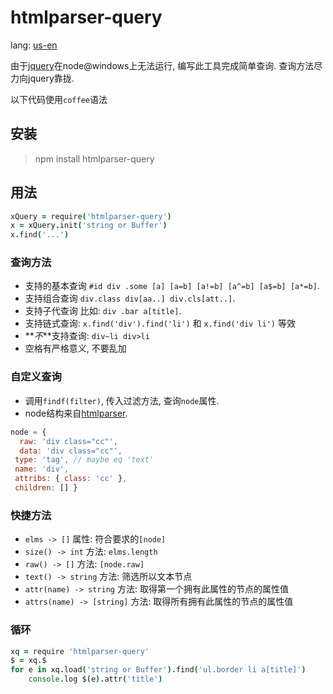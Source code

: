 htmlparser-query
================
lang: [us-en](https://github.com/lusionx/htmlparser-query/blob/master/README.en.md)

由于[jquery](https://npmjs.org/package/jquery)在node@windows上无法运行, 编写此工具完成简单查询. 查询方法尽力向jquery靠拢.

以下代码使用`coffee`语法

## 安装
> npm install htmlparser-query

## 用法

```coffee
xQuery = require('htmlparser-query')
x = xQuery.init('string or Buffer')
x.find('...')
```

### 查询方法
- 支持的基本查询 `#id div .some [a] [a=b] [a!=b] [a^=b] [a$=b] [a*=b]`.
- 支持组合查询 `div.class div[aa..] div.cls[att..]`.
- 支持子代查询 比如: `div .bar a[title]`.
- 支持链式查询: `x.find('div').find('li')` 和 `x.find('div li')` 等效
- **_不_**支持查询: `div~li div>li`
- 空格有严格意义, 不要乱加

### 自定义查询
- 调用`findf(filter)`, 传入过滤方法, 查询`node`属性.
- node结构来自[htmlparser](https://npmjs.org/package/htmlparser).

```js
node = { 
  raw: 'div class="cc"',
  data: 'div class="cc"',
 type: 'tag', // maybe eq 'text'
 name: 'div',
 attribs: { class: 'cc' },
 children: [] }
```

### 快捷方法
- `elms -> []` 属性: 符合要求的`[node]`
- `size() -> int` 方法: `elms.length`
- `raw() -> []` 方法: `[node.raw]`
- `text() -> string` 方法: 筛选所以文本节点
- `attr(name) -> string` 方法: 取得第一个拥有此属性的节点的属性值
- `attrs(name) -> [string]` 方法: 取得所有拥有此属性的节点的属性值

### 循环

```coffee
xq = require 'htmlparser-query'
$ = xq.$
for e in xq.load('string or Buffer').find('ul.border li a[title]')
    console.log $(e).attr('title')
```
